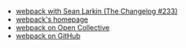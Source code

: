 - [webpack with Sean Larkin (The Changelog #233)](https://changelog.com/podcast/233)
- [webpack's homepage](https://webpack.js.org)
- [webpack on Open Collective](https://opencollective.com/webpack)
- [webpack on GitHub](https://github.com/webpack/webpack)